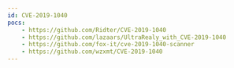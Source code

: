 ```yaml
---
id: CVE-2019-1040
pocs:
    - https://github.com/Ridter/CVE-2019-1040
    - https://github.com/lazaars/UltraRealy_with_CVE-2019-1040
    - https://github.com/fox-it/cve-2019-1040-scanner
    - https://github.com/wzxmt/CVE-2019-1040
---
```

